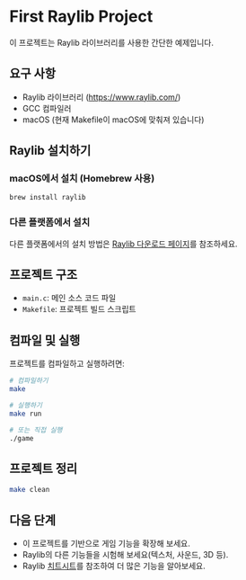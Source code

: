 # First Raylib Project

이 프로젝트는 Raylib 라이브러리를 사용한 간단한 예제입니다.

## 요구 사항

- Raylib 라이브러리 (https://www.raylib.com/)
- GCC 컴파일러
- macOS (현재 Makefile이 macOS에 맞춰져 있습니다)

## Raylib 설치하기

### macOS에서 설치 (Homebrew 사용)

```bash
brew install raylib
```

### 다른 플랫폼에서 설치

다른 플랫폼에서의 설치 방법은 [Raylib 다운로드 페이지](https://www.raylib.com/games.html)를 참조하세요.

## 프로젝트 구조

- `main.c`: 메인 소스 코드 파일
- `Makefile`: 프로젝트 빌드 스크립트

## 컴파일 및 실행

프로젝트를 컴파일하고 실행하려면:

```bash
# 컴파일하기
make

# 실행하기
make run

# 또는 직접 실행
./game
```

## 프로젝트 정리

```bash
make clean
```

## 다음 단계

- 이 프로젝트를 기반으로 게임 기능을 확장해 보세요.
- Raylib의 다른 기능들을 시험해 보세요(텍스처, 사운드, 3D 등).
- Raylib [치트시트](https://www.raylib.com/cheatsheet/cheatsheet.html)를 참조하여 더 많은 기능을 알아보세요. 